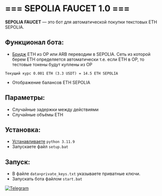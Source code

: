 # === SEPOLIA FAUCET 1.0 ===

**SEPOLIA FAUCET** — это бот для автоматической покупки текстовых ETH SEPOLIA.    

## Функционал бота:  
- [Бридж](https://testnetbridge.com/sepolia) ETH из OP или ARB переводим в SEPOLIA. Сеть из которой берем ETH определяется автоматически т.е. если ETH в OP, то тестовые токены будут куплены из OP
  
`Текущий курс 0.001 ETH (3.3 USDT) = 14.5 ETH SEPOLIA`

- Отображение балансов ETH SEPOLIA  

## Параметры:  
- Случайные задержки между действиями
- Случайные объёмы ETH

## Установка:  
- [Устанавливаете](https://www.python.org/downloads/) `python 3.11.9`  
- Запускаете файл `setup.bat`

## Запуск:  
- В файле `data>private_keys.txt` указываете приватные ключи.  
- Запускать бота файлом `start.bat`  

[![Telegram](https://img.shields.io/badge/-Telegram-090909?style=for-the-badge&logo=telegram&logoColor=27A0D9&color=02223b)](https://t.me/next_softs)
